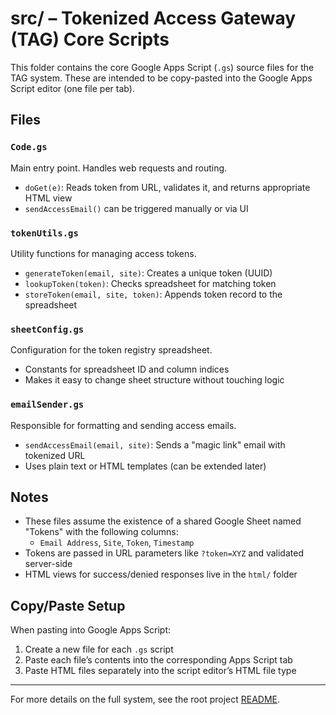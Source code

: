 # src/ – Tokenized Access Gateway (TAG) Core Scripts

This folder contains the core Google Apps Script (`.gs`) source files for the TAG system. These are intended to be copy-pasted into the Google Apps Script editor (one file per tab).

## Files

### `Code.gs`
Main entry point. Handles web requests and routing.
- `doGet(e)`: Reads token from URL, validates it, and returns appropriate HTML view
- `sendAccessEmail()` can be triggered manually or via UI

### `tokenUtils.gs`
Utility functions for managing access tokens.
- `generateToken(email, site)`: Creates a unique token (UUID)
- `lookupToken(token)`: Checks spreadsheet for matching token
- `storeToken(email, site, token)`: Appends token record to the spreadsheet

### `sheetConfig.gs`
Configuration for the token registry spreadsheet.
- Constants for spreadsheet ID and column indices
- Makes it easy to change sheet structure without touching logic

### `emailSender.gs`
Responsible for formatting and sending access emails.
- `sendAccessEmail(email, site)`: Sends a "magic link" email with tokenized URL
- Uses plain text or HTML templates (can be extended later)

## Notes

- These files assume the existence of a shared Google Sheet named "Tokens" with the following columns:
  - `Email Address`, `Site`, `Token`, `Timestamp`
- Tokens are passed in URL parameters like `?token=XYZ` and validated server-side
- HTML views for success/denied responses live in the `html/` folder

## Copy/Paste Setup

When pasting into Google Apps Script:
1. Create a new file for each `.gs` script
2. Paste each file’s contents into the corresponding Apps Script tab
3. Paste HTML files separately into the script editor’s HTML file type

---

For more details on the full system, see the root project [README](../README.md).
